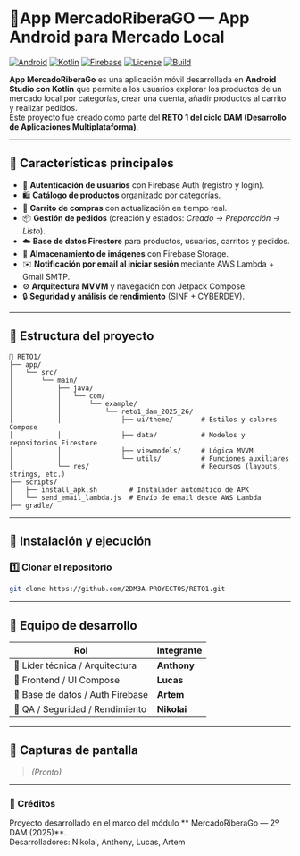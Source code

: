 # 🛒App MercadoRiberaGO — App Android para Mercado Local

[![Android](https://img.shields.io/badge/Android-Studio-green?logo=android)](https://developer.android.com/studio)
[![Kotlin](https://img.shields.io/badge/Kotlin-2.0.21-blue?logo=kotlin)](https://kotlinlang.org/)
[![Firebase](https://img.shields.io/badge/Firebase-Backend-orange?logo=firebase)](https://firebase.google.com/)
[![License](https://img.shields.io/badge/License-MIT-yellow)](#-licencia)
[![Build](https://img.shields.io/badge/Build-Passing-brightgreen)](https://github.com/2DM3A-PROYECTOS/RETO1/actions)


**App MercadoRiberaGo** es una aplicación móvil desarrollada en **Android Studio con Kotlin** que permite a los usuarios explorar los productos de un mercado local por categorías, crear una cuenta, añadir productos al carrito y realizar pedidos.  
Este proyecto fue creado como parte del **RETO 1 del ciclo DAM (Desarrollo de Aplicaciones Multiplataforma)**.

---

## 🚀 Características principales
- 🔐 **Autenticación de usuarios** con Firebase Auth (registro y login).
- 🛍️ **Catálogo de productos** organizado por categorías.
- 🧺 **Carrito de compras** con actualización en tiempo real.
- 📦 **Gestión de pedidos** (creación y estados: *Creado → Preparación → Listo*).
- ☁️ **Base de datos Firestore** para productos, usuarios, carritos y pedidos.
- 📸 **Almacenamiento de imágenes** con Firebase Storage.
- ✉️ **Notificación por email al iniciar sesión** mediante AWS Lambda + Gmail SMTP.
- ⚙️ **Arquitectura MVVM** y navegación con Jetpack Compose.
- 🔒 **Seguridad y análisis de rendimiento** (SINF + CYBERDEV).

---

## 🧱 Estructura del proyecto
```
📁 RETO1/
├── app/
│   └── src/
│       └── main/
│           ├── java/
│           │   └── com/
│           │       └── example/
│           │           └── reto1_dam_2025_26/
│           │               ├── ui/theme/       # Estilos y colores Compose
│           │               ├── data/           # Modelos y repositorios Firestore
│           │               ├── viewmodels/     # Lógica MVVM
│           │               └── utils/          # Funciones auxiliares
│           └── res/                            # Recursos (layouts, strings, etc.)
├── scripts/
│   ├── install_apk.sh        # Instalador automático de APK
│   └── send_email_lambda.js  # Envío de email desde AWS Lambda
├── gradle/

```
---

## 🧪 Instalación y ejecución

### 1️⃣ Clonar el repositorio
```bash
git clone https://github.com/2DM3A-PROYECTOS/RETO1.git
```
---

## 👥 Equipo de desarrollo
| Rol | Integrante |
|-----|-------------|
| 🧩 Líder técnica / Arquitectura | **Anthony** |
| 🎨 Frontend / UI Compose | **Lucas** |
| 🧮 Base de datos / Auth Firebase | **Artem** |
| 🧰 QA / Seguridad / Rendimiento | **Nikolai** |

---

## 📸 Capturas de pantalla
> _(Pronto)_

---
### 🌟 Créditos
Proyecto desarrollado en el marco del módulo ** MercadoRiberaGo — 2º DAM (2025)**.  
Desarrolladores: Nikolai, Anthony, Lucas, Artem
